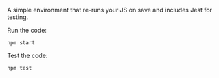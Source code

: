 A simple environment that re-runs your JS on save and includes Jest for testing.

Run the code:
```
npm start
```

Test the code:
```
npm test
```
